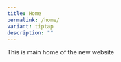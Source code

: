 ```yaml
---
title: Home
permalink: /home/
variant: tiptap
description: ""
---
```

<p>This is main home of the new website</p>